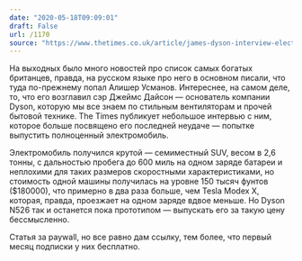 ```yaml
---
date: "2020-05-18T09:09:01"
draft: False
url: /1170
source: "https://www.thetimes.co.uk/article/james-dyson-interview-electric-car-tesla-tzls09t5m"
---
```


На выходных было много новостей про список самых богатых британцев, правда, на русском языке про него в основном писали, что туда по-прежнему попал Алишер Усманов. Интереснее, на самом деле, то, что его возглавил сэр Джеймс Дайсон — основатель компании Dyson, которую мы все знаем по стильным вентиляторам и прочей бытовой технике. The Times публикует небольшое интервью с ним, которое больше посвящено его последней неудаче — попытке выпустить полноценный электромобиль. 

Электромобиль получился крутой — семиместный SUV, весом в 2,6 тонны, с дальностью пробега до 600 миль на одном заряде батареи и неплохими для таких размеров скоростными характеристиками, но стоимость одной машины получилась на уровне 150 тысяч фунтов ($180000), что примерно в два раза больше, чем Tesla Modex X, которая, правда, проезжает на одном заряде вдвое меньше. Но Dyson N526 так и останется пока прототипом — выпускать его за такую цену бессмысленно.

Статья за paywall, но все равно дам ссылку, тем более, что первый месяц подписки у них бесплатно.
